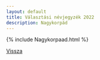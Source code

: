 ```yaml
---
layout: default
title: Választási névjegyzék 2022
description: Nagykorpád
---
```


{% include Nagykorpaad.html %}

[Vissza](./)